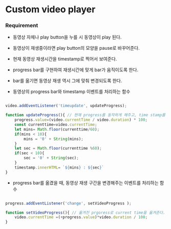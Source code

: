 # Custom video player

### Requirement
- 동영상 자체나 play button을 누를 시 동영상이 play 된다.
- 동영상이 재생중이라면 play button의 모양을 pause로 바꾸어준다.
- 현재 동영상 재생시간을 timestamp로 찍어서 보여준다.
- progress bar를 구현하여 재생시간에 맞게 bar가 움직이도록 한다.
- bar를 옮기면 동영상 재생 역시 그에 맞춰 변경되도록 한다.


- 동영상의 progress bar와 timestamp 이벤트를 처리하는 함수
```javascript

video.addEventListener('timeupdate', updateProgress);

function updateProgress(){ // 현재 progress를 동작하게 해주고, time stamp를 업데이트 해준다 
    progress.value=(video.currentTime / video.duration) * 100;
    const currenttime=video.currentTime;
    let mins= Math.floor(currenttime/60);
    if(mins < 10){ 
        mins = '0' + String(mins);
    }
    let sec = Math.floor(currenttime %60);
    if(sec < 10){ 
        sec = '0' + String(sec);
    }
    timestamp.innerHTML= `${mins} : ${sec}`
}
```

- progress bar를 옮겼을 때, 동영상 재생 구간을 변경해주는 이벤트를 처리하는 함수
```javascript

progress.addEventListener('change', setVideoProgress );

function setVideoProgress(){ // 옮겨진 prgoress로 current time을 옮겨준다. 
    video.currentTime =(+progress.value)*video.duration / 100;
}

```